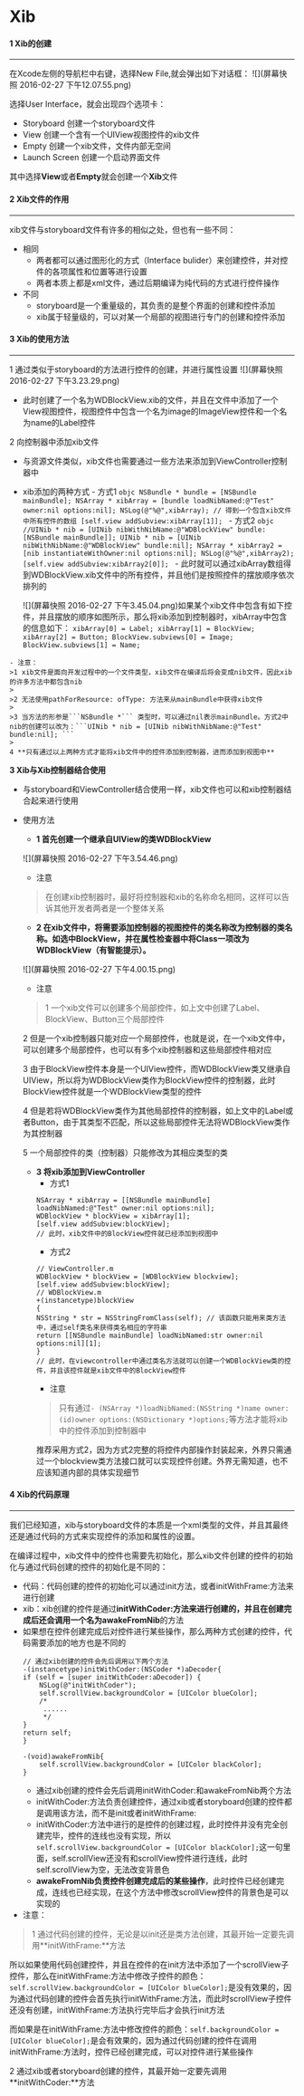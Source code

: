 # Xib
#### 1 Xib的创建
****
在Xcode左侧的导航栏中右键，选择New File,就会弹出如下对话框：
![](屏幕快照 2016-02-27 下午12.07.55.png)

选择User Interface，就会出现四个选项卡：
- Storyboard 创建一个storyboard文件
- View 创建一个含有一个UIView视图控件的xib文件
- Empty 创建一个xib文件，文件内部无空间
- Launch Screen 创建一个启动界面文件

其中选择**View**或者**Empty**就会创建一个**Xib**文件

#### 2 Xib文件的作用
****
xib文件与storyboard文件有许多的相似之处，但也有一些不同：
- 相同
    - 两者都可以通过图形化的方式（Interface bulider）来创建控件，并对控件的各项属性和位置等进行设置
    - 两者本质上都是xml文件，通过后期编译为纯代码的方式进行控件操作
- 不同
    - storyboard是一个重量级的，其负责的是整个界面的创建和控件添加
    - xib属于轻量级的，可以对某一个局部的视图进行专门的创建和控件添加
    
#### 3 Xib的使用方法
****
1 通过类似于storyboard的方法进行控件的创建，并进行属性设置
![](屏幕快照 2016-02-27 下午3.23.29.png)
   - 此时创建了一个名为WDBlockView.xib的文件，并且在文件中添加了一个View视图控件，视图控件中包含一个名为image的ImageView控件和一个名为name的Label控件

2 向控制器中添加xib文件
   - 与资源文件类似，xib文件也需要通过一些方法来添加到ViewController控制器中
   - xib添加的两种方式
    - 方式1
    ```objc
    NSBundle * bundle = [NSBundle mainBundle];
    NSArray * xibArray = [bundle loadNibNamed:@"Test" owner:nil options:nil];
    NSLog(@"%@",xibArray); // 得到一个包含xib文件中所有控件的数组
    [self.view addSubview:xibArray[1]];
    ```
    - 方式2
    ```objc
    //UINib * nib = [UINib nibWithNibName:@"WDBlockView" bundle:[NSBundle mainBundle]];
    UINib * nib = [UINib nibWithNibName:@"WDBlockView" bundle:nil];
    NSArray * xibArray2 = [nib instantiateWithOwner:nil options:nil];
    NSLog(@"%@",xibArray2);
    [self.view addSubview:xibArray2[0]];
    ```
    - 此时就可以通过xibArray数组得到WDBlockView.xib文件中的所有控件，并且他们是按照控件的摆放顺序依次排列的
    
        ![](屏幕快照 2016-02-27 下午3.45.04.png)如果某个xib文件中包含有如下控件，并且摆放的顺序如图所示，那么将xib添加到控制器时，xibArray中包含的信息如下：
    ```
    xibArray[0] = Label;
    xibArray[1] = BlockView;
    xibArray[2] = Button;
    BlockView.subviews[0] = Image;
    BlockView.subviews[1] = Name;
    ```
    
    - 注意：
    >1 xib文件是面向开发过程中的一个文件类型，xib文件在编译后将会变成nib文件，因此xib的许多方法中都包含nib
    >
    >2 无法使用pathForResource: ofType: 方法来从mainBundle中获得xib文件
    >
    >3 当方法的形参是```NSBundle *``` 类型时，可以通过nil表示mainBundle。方式2中nib的创建可以改为：```UINib * nib = [UINib nibWithNibName:@"Test" bundle:nil]; ```    
    >
    4 **只有通过以上两种方式才能将xib文件中的控件添加到控制器，进而添加到视图中**
     
**3 Xib与Xib控制器结合使用**
- 与storyboard和ViewController结合使用一样，xib文件也可以和xib控制器结合起来进行使用
- 使用方法
    - **1 首先创建一个继承自UIView的类WDBlockView**
    
    ![](屏幕快照 2016-02-27 下午3.54.46.png)
    - 注意
    > 在创建xib控制器时，最好将控制器和xib的名称命名相同，这样可以告诉其他开发者两者是一个整体关系
    - **2 在xib文件中，将需要添加控制器的视图控件的类名称改为控制器的类名称。如选中BlockView，并在属性检查器中将Class一项改为WDBlockView（有智能提示）。**
    
    ![](屏幕快照 2016-02-27 下午4.00.15.png)
    - 注意
    > 1 一个xib文件可以创建多个局部控件，如上文中创建了Label、BlockView、Button三个局部控件
    > 
    2 但是一个xib控制器只能对应一个局部控件，也就是说，在一个xib文件中，可以创建多个局部控件，也可以有多个xib控制器和这些局部控件相对应
    >
    3 由于BlockView控件本身是一个UIView控件，而WDBlockView类又继承自UIView，所以将为WDBlockView类作为BlockView控件的控制器，此时BlockView控件就是一个WDBlockView类型的控件
    >
    4 但是若将WDBlockView类作为其他局部控件的控制器，如上文中的Label或者Button，由于其类型不匹配，所以这些局部控件无法将WDBlockView类作为其控制器
    >
    5 一个局部控件的类（控制器）只能修改为其相应类型的类
    - **3 将xib添加到ViewController**
        - 方式1 
        ```objc
        NSArray * xibArray = [[NSBundle mainBundle] loadNibNamed:@"Test" owner:nil options:nil];
        WDBlockView * blockView = xibArray[1];
        [self.view addSubview:blockView];
        // 此时，xib文件中的BlockView控件就已经添加到视图中
        ```
        - 方式2
        ```objc
        // ViewController.m
        WDBlockView * blockView = [WDBlockView blockview];
        [self.view addSubview:blockView];
        // WDBlockView.m
        +(instancetype)blockView
        {
        NSString * str = NSStringFromClass(self); // 该函数只能用来类方法中，通过self类名来获得类名相应的字符串
        return [[NSBundle mainBundle] loadNibNamed:str owner:nil options:nil][1];
        }
        // 此时，在viewcontroller中通过类名方法就可以创建一个WDBlockView类的控件，并且该控件就是xib文件中的BlockView控件
        ```
        - 注意
        > 只有通过```- (NSArray *)loadNibNamed:(NSString *)name owner:(id)owner options:(NSDictionary *)options;```等方法才能将xib中的控件添加到控制器中
        >
        推荐采用方式2，因为方式2完整的将控件内部操作封装起来，外界只需通过一个blockview类方法接口就可以实现控件创建。外界无需知道，也不应该知道内部的具体实现细节
        
#### 4 Xib的代码原理
****
我们已经知道，xib与storyboard文件的本质是一个xml类型的文件，并且其最终还是通过代码的方式来实现控件的添加和属性的设置。

在编译过程中，xib文件中的控件也需要先初始化，那么xib文件创建的控件的初始化与通过代码创建的控件的初始化是不同的：
- 代码：代码创建的控件的初始化可以通过init方法，或者initWithFrame:方法来进行创建
- xib：xib创建的控件是通过**initWithCoder:**方法来进行创建的，并且在创建完成后还会调用一个名为**awakeFromNib**的方法
- 如果想在控件创建完成后对控件进行某些操作，那么两种方式创建的控件，代码需要添加的地方也是不同的
    ```objc
    // 通过xib创建的控件会先后调用以下两个方法
    -(instancetype)initWithCoder:(NSCoder *)aDecoder{
    if (self = [super initWithCoder:aDecoder]) {
        NSLog(@"initWithCoder");
        self.scrollView.backgroundColor = [UIColor blueColor];
        /*
         ......
         */
    }
    return self;
    }

    -(void)awakeFromNib{
        self.scrollView.backgroundColor = [UIColor blackColor];
    }
    ```
    - 通过xib创建的控件会先后调用initWithCoder:和awakeFromNib两个方法
    - initWithCoder:方法负责创建控件，通过xib或者storyboard创建的控件都是调用该方法，而不是init或者initWithFrame:
    - initWithCoder:方法中进行的是控件的创建过程，此时控件并没有完全创建完毕，控件的连线也没有实现，所以```self.scrollView.backgroundColor = [UIColor blackColor];```这一句里面，self.scrollView还没有和scrollView控件进行连线，此时self.scrollView为空，无法改变背景色
    - **awakeFromNib负责控件创建完成后的某些操作**，此时控件已经创建完成，连线也已经实现，在这个方法中修改scrollView控件的背景色是可以实现的
- 注意：
> 1 通过代码创建的控件，无论是以init还是类方法创建，其最开始一定要先调用**initWithFrame:**方法
>
所以如果使用代码创建控件，并且在控件的在init方法中添加了一个scrollView子控件，那么在initWithFrame:方法中修改子控件的颜色：```self.scrollView.backgroundColor = [UIColor blueColor];```是没有效果的，因为通过代码创建的控件会首先执行initWithFrame:方法，而此时scrollView子控件还没有创建，initWithFrame:方法执行完毕后才会执行init方法
>
而如果是在initWithFrame:方法中修改控件的颜色：```self.backgroundColor = [UIColor blueColor];```是会有效果的，因为通过代码创建的控件在调用initWithFrame:方法时，控件已经创建完成，可以对控件进行某些操作
>
2 通过xib或者storyboard创建的控件，其最开始一定要先调用**initWithCoder:**方法